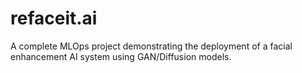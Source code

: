 # refaceit.ai
A complete MLOps project demonstrating the deployment of a facial enhancement AI system using GAN/Diffusion models.
